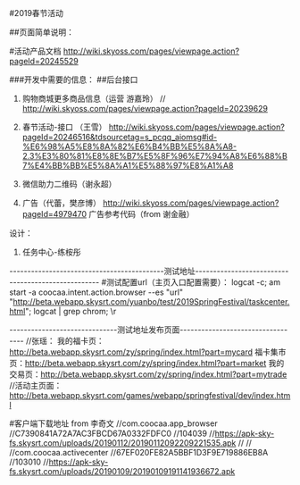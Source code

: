 #2019春节活动

##页面简单说明：


#活动产品文档
	http://wiki.skyoss.com/pages/viewpage.action?pageId=20245529

###开发中需要的信息：
##后台接口
1. 购物商城更多商品信息（运营 游嘉玲）
	//	http://wiki.skyoss.com/pages/viewpage.action?pageId=20239629

2. 春节活动-接口 （王雪）
	http://wiki.skyoss.com/pages/viewpage.action?pageId=20246516&tdsourcetag=s_pcqq_aiomsg#id-%E6%98%A5%E8%8A%82%E6%B4%BB%E5%8A%A8-2.3%E3%80%81%E8%8E%B7%E5%8F%96%E7%94%A8%E6%88%B7%E4%BB%BB%E5%8A%A1%E5%88%97%E8%A1%A8
	
3. 微信助力二维码（谢永超）

4. 广告（代蕾，樊彦博）
	http://wiki.skyoss.com/pages/viewpage.action?pageId=4979470
	广告参考代码（from 谢金融）
	
设计：
1. 任务中心-练桉彤
	
-------------------------------------------测试地址---------------------------------------------------
#测试配置url（主页入口配置需要）：
logcat -c;  am start -a coocaa.intent.action.browser --es "url" "http://beta.webapp.skysrt.com/yuanbo/test/2019SpringFestival/taskcenter.html"; logcat | grep chrom; \r


------------------------------测试地址发布页面----------------------------------
//张瑶：
我的福卡页：http://beta.webapp.skysrt.com/zy/spring/index.html?part=mycard
福卡集市页：http://beta.webapp.skysrt.com/zy/spring/index.html?part=market
我的交易页：http://beta.webapp.skysrt.com/zy/spring/index.html?part=mytrade
//活动主页面：
http://beta.webapp.skysrt.com/games/webapp/springfestival/dev/index.html


#客户端下载地址	from 李奇文 
//com.coocaa.app_browser
//C7390841A72A7AC3FBCD67A0332FDFC0
//104039
//https://apk-sky-fs.skysrt.com/uploads/20190112/20190112092209221535.apk
//
//
//com.coocaa.activecenter
//67EF020FE82A5BBF1D3F9E719886EB8A
//103010
//https://apk-sky-fs.skysrt.com/uploads/20190109/20190109191141936672.apk
